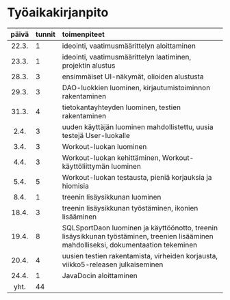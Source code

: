 # Työaikakirjanpito

| päivä | tunnit | toimenpiteet  |
| :----:|:-------| :-----|
| 22.3. | 1      | ideointi, vaatimusmäärittelyn aloittaminen |
| 23.3. | 1      | ideointi, vaatimusmäärittelyn laatiminen, projektin alustus |
| 28.3. | 3      | ensimmäiset UI-näkymät, olioiden alustusta |
| 29.3. | 3      | DAO-luokkien luominen, kirjautumistoiminnon rakentaminen  |
| 31.3. | 4      | tietokantayhteyden luominen, testien rakentaminen |
| 2.4.  | 3      | uuden käyttäjän luominen mahdollistettu, uusia testejä User-luokalle |
| 3.4.  | 3      | Workout-luokan luominen |
| 4.4.  | 3      | Workout-luokan kehittäminen, Workout-käyttöliittymän luominen |
| 5.4.  | 5      | Workout-luokan testausta, pieniä korjauksia ja hiomisia |
| 8.4.  | 1      | treenin lisäysikkunan luominen |
| 18.4. | 3      | treenin lisäysikkunan työstäminen, ikonien lisääminen |
| 19.4. | 8      | SQLSportDaon luominen ja käyttöönotto, treenin lisäysikkunan työstäminen, treenien lisääminen mahdolliseksi, dokumentaation tekeminen |
| 20.4. | 4      | uusien testien rakentamista, virheiden korjausta, viikko5-releasen julkaiseminen |
| 24.4. | 1      | JavaDocin aloittaminen |
| yht.  | 44     | | 

